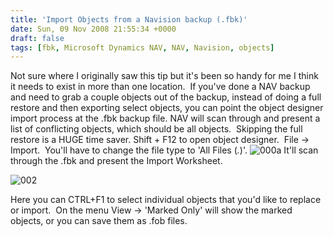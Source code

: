 ```yaml
---
title: 'Import Objects from a Navision backup (.fbk)'
date: Sun, 09 Nov 2008 21:55:34 +0000
draft: false
tags: [fbk, Microsoft Dynamics NAV, NAV, Navision, objects]
---
```


Not sure where I originally saw this tip but it's been so handy for me I think it needs to exist in more than one location.  If you've done a NAV backup and need to grab a couple objects out of the backup, instead of doing a full restore and then exporting select objects, you can point the object designer import process at the .fbk backup file. NAV will scan through and present a list of conflicting objects, which should be all objects.  Skipping the full restore is a HUGE time saver. Shift + F12 to open object designer.  File -> Import.  You'll have to change the file type to 'All Files (*.*)'. ![000a](https://bwarnke.files.wordpress.com/2008/11/000a.jpg) It'll scan through the .fbk and present the Import Worksheet.

![002](https://bwarnke.files.wordpress.com/2008/11/002.jpg)

Here you can CTRL+F1 to select individual objects that you'd like to replace or import.  On the menu View -> 'Marked Only' will show the marked objects, or you can save them as .fob files.